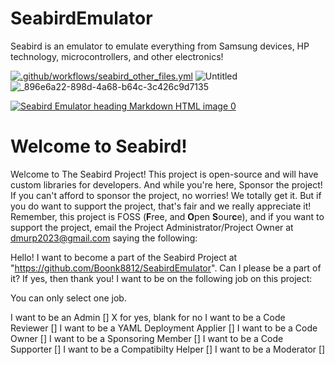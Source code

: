 # SeabirdEmulator
Seabird is an emulator to emulate everything from Samsung devices, HP technology, microcontrollers, and other electronics!

[![.github/workflows/seabird_other_files.yml](https://github.com/Boonk8812/SeabirdEmulator/actions/workflows/seabird_other_files.yml/badge.svg)](https://github.com/Boonk8812/SeabirdEmulator/actions/workflows/seabird_other_files.yml)
![Untitled](https://github.com/Boonk8812/SeabirdEmulator/assets/111024718/1736adcc-f348-4c43-ae04-6096e86716e7)
![_896e6a22-898d-4a68-b64c-3c426c9d7135](https://github.com/Boonk8812/SeabirdEmulator/assets/111024718/00e0278f-0b84-45fa-8d1b-1e25cbb1fd4e)

<p><a href="https://ibb.co/8b15hnz"><img src="https://i.ibb.co/1MFqSYs/Untitled34334324623784687326ff9f7c0287a.png" alt="Seabird Emulator heading Markdown HTML image 0" border="0"></a></p>

# Welcome to Seabird!

Welcome to The Seabird Project! This project is open-source and will have custom libraries for developers. And while you're here, Sponsor the project! If you can't afford to sponsor the project, no worries! We totally get it. But if you do want to support the project, that's fair and we really appreciate it! Remember, this project is FOSS (**F**ree, and **O**pen **S**our**c**e), and if you want to support the project, email the Project Administrator/Project Owner at dmurp2023@gmail.com saying the following:

Hello! I want to become a part of the Seabird Project at "https://github.com/Boonk8812/SeabirdEmulator". 
Can I please be a part of it? If yes, then thank you!
I want to be on the following job on this project:

  You can only select one job.
  
  I want to be an Admin                               [] X for yes, blank for no
  I want to be a Code Reviewer                        []
  I want to be a YAML Deployment Applier              []
  I want to be a Code Owner                           []
  I want to be a Sponsoring Member                    []
  I want to be a Code Supporter                       []
  I want to be a Compatibilty Helper                  []
  I want to be a Moderator                            []
  
  

